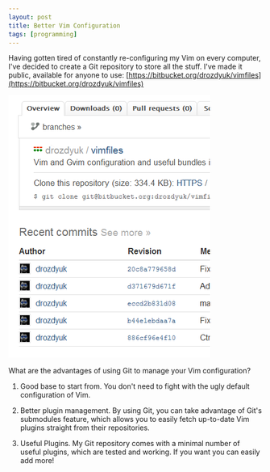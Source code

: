 ```yaml
---
layout: post
title: Better Vim Configuration
tags: [programming]
---
```

Having gotten tired of constantly re-configuring my Vim on every computer, I've
decided to create a Git repository to store all the stuff. I've made it public,
available for anyone to use: [https://bitbucket.org/drozdyuk/vimfiles](https://bitbucket.org/drozdyuk/vimfiles)

![Vimfiles Git project](/images/vimfiles.png)


What are the advantages of using Git to manage your Vim configuration?

1. Good base to start from. You don't need to fight with the ugly
   default configuration of Vim.

2. Better plugin management. By using Git, you can take advantage of Git's submodules feature, which allows 
   you to easily fetch up-to-date Vim plugins straight from their repositories.

3. Useful Plugins. My Git repository comes with a minimal number of useful
   plugins, which are tested and working. If you want you can easily add more!



